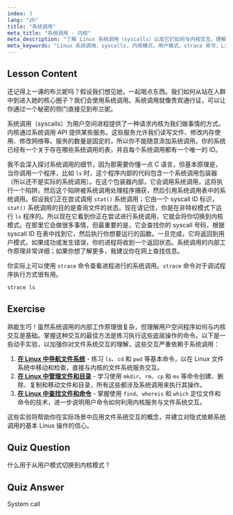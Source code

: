 ```yaml
---
index: 3
lang: "zh"
title: "系统调用"
meta_title: "系统调用 - 内核"
meta_description: "了解 Linux 系统调用（syscalls）以及它们如何与内核交互。理解用户模式和内核模式，并使用 `strace` 进行调试。开始你的 Linux 之旅！"
meta_keywords: "Linux 系统调用，syscalls, 内核模式，用户模式，strace 命令，Linux 教程，Linux 初学者，Linux 指南"
---
```


## Lesson Content

还记得上一课的布兰妮吗？假设我们想见她，一起喝点东西。我们如何从站在人群中到进入她的核心圈子？我们会使用系统调用。系统调用就像贵宾通行证，可以让你通过一个秘密的侧门直接见到布兰妮。

系统调用（syscalls）为用户空间进程提供了一种请求内核为我们做事情的方式。内核通过系统调用 API 提供某些服务。这些服务允许我们读写文件、修改内存使用、修改网络等。服务的数量是固定的，所以你不能随意添加系统调用。你的系统已经有一个关于存在哪些系统调用的表，并且每个系统调用都有一个唯一的 ID。

我不会深入探讨系统调用的细节，因为那需要你懂一点 C 语言，但基本原理是，当你调用一个程序，比如 `ls` 时，这个程序内部的代码包含一个系统调用包装器（所以还不是实际的系统调用）。在这个包装器内部，它会调用系统调用，这将执行一个陷阱。然后这个陷阱被系统调用处理程序捕获，然后引用系统调用表中的系统调用。假设我们正在尝试调用 `stat()` 系统调用；它由一个 syscall ID 标识，`stat()` 系统调用的目的是查询文件的状态。现在请记住，你是在非特权模式下运行 `ls` 程序的。所以现在它看到你正在尝试进行系统调用，它就会将你切换到内核模式。在那里它会做很多事情，但最重要的是，它会查找你的 syscall 号码，根据 syscall ID 在表中找到它，然后执行你想要运行的函数。一旦完成，它将返回到用户模式，如果成功或发生错误，你的进程将收到一个返回状态。系统调用的内部工作原理非常详细；如果你想了解更多，我建议你在网上查找信息。

你实际上可以使用 `strace` 命令查看进程进行的系统调用。`strace` 命令对于调试程序执行方式很有用。

```bash
strace ls
```

## Exercise

熟能生巧！虽然系统调用的内部工作原理很复杂，但理解用户空间程序如何与内核交互是基础。掌握这种交互的最佳方法是练习执行这些底层操作的命令。以下是一些动手实验，以加强你对文件系统交互的理解，这些交互严重依赖于系统调用：

1. **[在 Linux 中导航文件系统](https://labex.io/zh/labs/comptia-navigate-the-filesystem-in-linux-590971)** - 练习 `ls`、`cd` 和 `pwd` 等基本命令，以在 Linux 文件系统中移动和检查，直接与内核的文件系统服务交互。
2. **[在 Linux 中管理文件和目录](https://labex.io/zh/labs/comptia-manage-files-and-directories-in-linux-590835)** - 学习使用 `mkdir`、`rm`、`cp` 和 `mv` 等命令创建、删除、复制和移动文件和目录，所有这些都涉及系统调用来执行其操作。
3. **[在 Linux 中查找文件和命令](https://labex.io/zh/labs/comptia-find-files-and-commands-in-linux-590834)** - 掌握使用 `find`、`whereis` 和 `which` 定位文件和命令的技术，进一步说明用户命令如何利用内核服务与文件系统交互。

这些实验将帮助你在实际场景中应用文件系统交互的概念，并建立对隐式依赖系统调用的基本 Linux 操作的信心。

## Quiz Question

什么用于从用户模式切换到内核模式？

## Quiz Answer

System call
